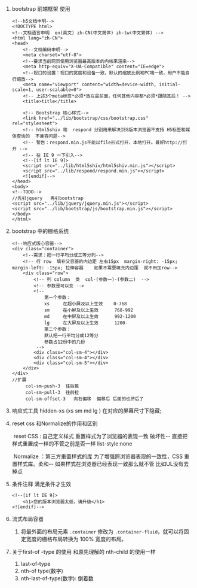 1. bootstrap  前端框架   使用

   ```
   <!--h5文档申明-->
   <!DOCTYPE html>
   <!--文档语言申明  en(英文) zh-CN(中文简体) zh-tw(中文繁体) -->
   <html lang="zh-CN">
   <head>
       <!--文档编码申明-->
       <meta charset="utf-8">
       <!--要求当前网页使用浏览器最高版本的内核来渲染-->
       <meta http-equiv="X-UA-Compatible" content="IE=edge">
       <!--视口的设置：视口的宽度和设备一致，默认的缩放比例和PC端一致，用户不能自行缩放-->
       <meta name="viewport" content="width=device-width, initial-scale=1, user-scalable=0">
       <!-- 上述3个meta标签*必须*放在最前面，任何其他内容都*必须*跟随其后！ -->
       <title>title</title>

       <!-- Bootstrap 核心样式-->
       <link href="../lib/bootstrap/css/bootstrap.css" rel="stylesheet">
       <!-- html5shiv 和  respond 分别用来解决IE8版本浏览器不支持 H5标签和媒体查询的  不兼容问题-->
       <!-- 警告：respond.min.js不能以file形式打开，本地打开。最好http://打开 -->
       <!-- 在 IE 9 一下引入-->
       <!--[if lt IE 9]>
       <script src="../lib/html5shiv/html5shiv.min.js"></script>
       <script src="../lib/respond/respond.min.js"></script>
       <![endif]-->
   </head>
   <body>
   <!--TODO-->
   //先引jquery   再引bootstrap
   <script src="../lib/jquery/jquery.min.js"></script>
   <script src="../lib/bootstrap/js/bootstrap.min.js"></script>
   </body>
   </html>
   ```

2. bootstrap 中的栅格系统

   ```
   <!--响应式版心容器-->
   <div class="container">
       <!--需求：把一行平均分成三等分列-->
       <!-- 行 row  填补父容器的内边距 左右15px  margin-right: -15px; margin-left: -15px; 拉伸容器    如果不需要填充内边距  就不用加row-->
       <div class="row">
           <!-- 列 column  类  col-(参数一)-(参数二)  -->
           <!-- 参数是可以变 -->
           <!--
               第一个参数：
               xs     在超小屏及以上生效    0-768
               sm     在小屏及以上生效      768-992
               md     在中屏及以上生效      992-1200
               lg     在大屏及以上生效      1200-
               第二个参数：
               默认把一行平均分成12等分
               参数占12份中的几份
            -->
           <div class="col-sm-4"></div>
           <div class="col-sm-4"></div>
           <div class="col-sm-5"></div>
       </div>
   </div>
   //扩展    
   		col-sm-push-3  往后推
   		col-sm-pull-3  往前拉
   		col-sm-offset-3   向右偏移  偏移后 后面的也挤后了
   ```

3. 响应式工具   hidden-xs   (xs  sm    md    lg )   在对应的屏幕尺寸下隐藏;

4. reset css  和Normalize的作用和区别

   ​	reset CSS : 自己定义样式 重置样式为了浏览器的表现一致 破坏性-- 直接把样式重置成一样的不管之前是否一样  list-style:none

   ​	Normalize ：第三方重置样式的库 为了增强跨浏览器表现的一致性，CSS 重置样式库。柔和-- 如果样式在浏览器已经表现一致那么就不管  比如UL没有去掉点

5. 条件注释    满足条件才生效

   ```
   <!--[if lt IE 9]>
       <h1>您的版本浏览器太低，请升级</h1>
   <![endif]-->
   ```

6. 流式布局容器

   1. 将最外面的布局元素 `.container` 修改为 `.container-fluid`，就可以将固定宽度的栅格布局转换为 100% 宽度的布局。

7. 关于first-of -type 的使用   和原先理解的 nth-child   的使用一样    

   1. last-of-type 
   2. nth-of type(数字)
   3. nth-last-of-type(数字):   倒着数